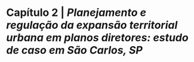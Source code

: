 # **Capítulo 2** | *Planejamento e regulação da expansão territorial urbana em planos diretores: estudo de caso em São Carlos, SP*
